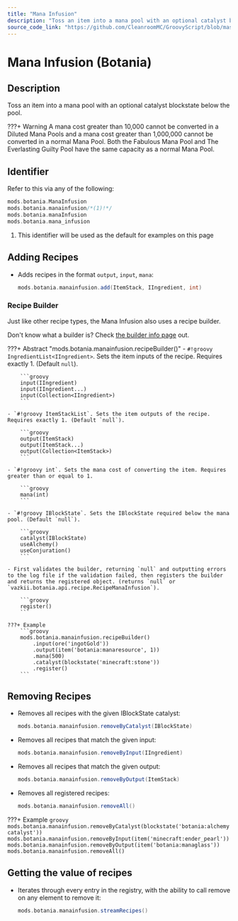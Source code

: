 ```yaml
---
title: "Mana Infusion"
description: "Toss an item into a mana pool with an optional catalyst blockstate below the pool."
source_code_link: "https://github.com/CleanroomMC/GroovyScript/blob/master/src/main/java/com/cleanroommc/groovyscript/compat/mods/botania/ManaInfusion.java"
---
```


# Mana Infusion (Botania)

## Description

Toss an item into a mana pool with an optional catalyst blockstate below the pool.

???+ Warning
    A mana cost greater than 10,000 cannot be converted in a Diluted Mana Pools and a mana cost greater than 1,000,000 cannot be converted in a normal Mana Pool. Both the Fabulous Mana Pool and The Everlasting Guilty Pool have the same capacity as a normal Mana Pool.

## Identifier

Refer to this via any of the following:

```groovy hl_lines="2"
mods.botania.ManaInfusion
mods.botania.manainfusion/*(1)!*/
mods.botania.manaInfusion
mods.botania.mana_infusion
```

1. This identifier will be used as the default for examples on this page

## Adding Recipes

- Adds recipes in the format `output`, `input`, `mana`:

    ```groovy
    mods.botania.manainfusion.add(ItemStack, IIngredient, int)
    ```


### Recipe Builder

Just like other recipe types, the Mana Infusion also uses a recipe builder.

Don't know what a builder is? Check [the builder info page](../../../groovy/builder.md) out.

???+ Abstract "mods.botania.manainfusion.recipeBuilder()"
    - `#!groovy IngredientList<IIngredient>`. Sets the item inputs of the recipe. Requires exactly 1. (Default `null`).

        ```groovy
        input(IIngredient)
        input(IIngredient...)
        input(Collection<IIngredient>)
        ```

    - `#!groovy ItemStackList`. Sets the item outputs of the recipe. Requires exactly 1. (Default `null`).

        ```groovy
        output(ItemStack)
        output(ItemStack...)
        output(Collection<ItemStack>)
        ```

    - `#!groovy int`. Sets the mana cost of converting the item. Requires greater than or equal to 1.

        ```groovy
        mana(int)
        ```

    - `#!groovy IBlockState`. Sets the IBlockState required below the mana pool. (Default `null`).

        ```groovy
        catalyst(IBlockState)
        useAlchemy()
        useConjuration()
        ```

    - First validates the builder, returning `null` and outputting errors to the log file if the validation failed, then registers the builder and returns the registered object. (returns `null` or `vazkii.botania.api.recipe.RecipeManaInfusion`).

        ```groovy
        register()
        ```

    ???+ Example
        ```groovy
        mods.botania.manainfusion.recipeBuilder()
            .input(ore('ingotGold'))
            .output(item('botania:manaresource', 1))
            .mana(500)
            .catalyst(blockstate('minecraft:stone'))
            .register()
        ```



## Removing Recipes

- Removes all recipes with the given IBlockState catalyst:

    ```groovy
    mods.botania.manainfusion.removeByCatalyst(IBlockState)
    ```

- Removes all recipes that match the given input:

    ```groovy
    mods.botania.manainfusion.removeByInput(IIngredient)
    ```

- Removes all recipes that match the given output:

    ```groovy
    mods.botania.manainfusion.removeByOutput(ItemStack)
    ```

- Removes all registered recipes:

    ```groovy
    mods.botania.manainfusion.removeAll()
    ```

???+ Example
    ```groovy
    mods.botania.manainfusion.removeByCatalyst(blockstate('botania:alchemycatalyst'))
    mods.botania.manainfusion.removeByInput(item('minecraft:ender_pearl'))
    mods.botania.manainfusion.removeByOutput(item('botania:managlass'))
    mods.botania.manainfusion.removeAll()
    ```

## Getting the value of recipes

- Iterates through every entry in the registry, with the ability to call remove on any element to remove it:

    ```groovy
    mods.botania.manainfusion.streamRecipes()
    ```
